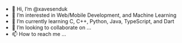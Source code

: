 - 👋 Hi, I’m @xavesenduk
- 👀 I’m interested in Web/Mobile Development, and Machine Learning
- 🌱 I’m currently learning C, C++, Python, Java, TypeScript, and Dart
- 💞️ I’m looking to collaborate on ...
- 📫 How to reach me ...

<!---
xavesenduk/xavesenduk is a ✨ special ✨ repository because its `README.md` (this file) appears on your GitHub profile.
You can click the Preview link to take a look at your changes.
--->
